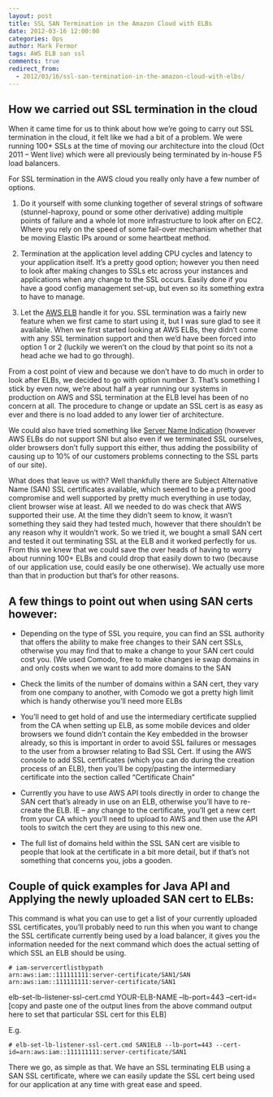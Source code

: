 ```yaml
---
layout: post
title: SSL SAN Termination in the Amazon Cloud with ELBs
date: 2012-03-16 12:00:00
categories: Ops
author: Mark Fermor
tags: AWS ELB san ssl
comments: true
redirect_from:
  - 2012/03/16/ssl-san-termination-in-the-amazon-cloud-with-elbs/
---
```


## How we carried out SSL termination in the cloud
When it came time for us to think about how we’re going to carry out SSL termination in the cloud, it felt like we had a bit of a problem. We were running 100+ SSLs at the time of moving our architecture into the cloud (Oct 2011 – Went live) which were all previously being terminated by in-house F5 load balancers.

For SSL termination in the AWS cloud you really only have a few number of options.

1. Do it yourself with some clunking together of several strings of software (stunnel-haproxy, pound or some other derivative) adding multiple points of failure and a whole lot more infrastructure to look after on EC2. Where you rely on the speed of some fail-over mechanism whether that be moving Elastic IPs around or some heartbeat method.

2. Termination at the application level adding CPU cycles and latency to your application itself. It’s a pretty good option; however you then need to look after making changes to SSLs etc across your instances and applications when any change to the SSL occurs. Easily done if you have a good config management set-up, but even so its something extra to have to manage.

3. Let the [AWS ELB](aws.amazon.com/elasticloadbalancing) handle it for you. SSL termination was a fairly new feature when we first came to start using it, but I was sure glad to see it available. When we first started looking at AWS ELBs, they didn’t come with any SSL termination support and then we’d have been forced into option 1 or 2 (luckily we weren’t on the cloud by that point so its not a head ache we had to go through).

From a cost point of view and because we don’t have to do much in order to look after ELBs, we decided to go with option number 3. That’s something I stick by even now, we’re about half a year running our systems in production on AWS and SSL termination at the ELB level has been of no concern at all. The procedure to change or update an SSL cert is as easy as ever and there is no load added to any lower tier of architecture.

We could also have tried something like [Server Name Indication](http://en.wikipedia.org/wiki/Server_Name_Indication) (however AWS ELBs do not support SNI but also even if we terminated SSL ourselves, older browsers don’t fully support this either, thus adding the possibility of causing up to 10% of our customers problems connecting to the SSL parts of our site).

What does that leave us with? Well thankfully there are Subject Alternative Name (SAN) SSL certificates available, which seemed to be a pretty good compromise and well supported by pretty much everything in use today, client browser wise at least. All we needed to do was check that AWS supported their use. At the time they didn’t seem to know, it wasn’t something they said they had tested much, however that there shouldn’t be any reason why it wouldn’t work. So we tried it, we bought a small SAN cert and tested it out terminating SSL at the ELB and it worked perfectly for us. From this we knew that we could save the over heads of having to worry about running 100+ ELBs and could drop that easily down to two (because of our application use, could easily be one otherwise). We actually use more than that in production but that’s for other reasons.

## A few things to point out when using SAN certs however:
* Depending on the type of SSL you require, you can find an SSL authority that offers the ability to make free changes to their SAN cert SSLs, otherwise you may find that to make a change to your SAN cert could cost you. (We used Comodo, free to make changes ie swap domains in and only costs when we want to add more domains to the SAN

* Check the limits of the number of domains within a SAN cert, they vary from one company to another, with Comodo we got a pretty high limit which is handy otherwise you’ll need more ELBs

* You’ll need to get hold of and use the intermediary certificate supplied from the CA when setting up ELB, as some mobile devices and older browsers we found didn’t contain the Key embedded in the browser already, so this is important in order to avoid SSL failures or messages to the user from a browser relating to Bad SSL Cert. If using the AWS console to add SSL certificates (which you can do during the creation process of an ELB), then you’ll be copy/pasting the intermediary certificate into the section called “Certificate Chain”

* Currently you have to use AWS API tools directly in order to change the SAN cert that’s already in use on an ELB, otherwise you’ll have to re-create the ELB. IE – any change to the certificate, you’ll get a new cert from your CA which you’ll need to upload to AWS and then use the API tools to switch the cert they are using to this new one.

* The full list of domains held within the SSL SAN cert are visible to people that look at the certificate in a bit more detail, but if that’s not something that concerns you, jobs a gooden.

## Couple of quick examples for Java API and Applying the newly uploaded SAN cert to ELBs:
This command is what you can use to get a list of your currently uploaded SSL certificates, you’ll probably need to run this when you want to change the SSL certificate currently being used by a load balancer, it gives you the information needed for the next command which does the actual setting of which SSL an ELB should be using.

```
# iam-servercertlistbypath
arn:aws:iam::111111111:server-certificate/SAN1/SAN
arn:aws:iam::111111111:server-certificate/SAN1
```
elb-set-lb-listener-ssl-cert.cmd YOUR-ELB-NAME –lb-port=443 –cert-id=[copy and paste one of the output lines from the above command output here to set that particular SSL cert for this ELB]

E.g.

```
# elb-set-lb-listener-ssl-cert.cmd SAN1ELB --lb-port=443 --cert-id=arn:aws:iam::111111111:server-certificate/SAN1
```
There we go, as simple as that. We have an SSL terminating ELB using a SAN SSL certificate, where we can easily update the SSL cert being used for our application at any time with great ease and speed.